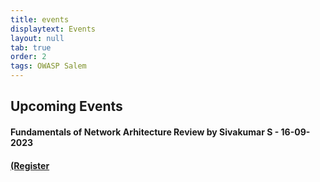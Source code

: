 ```yaml
---
title: events
displaytext: Events
layout: null
tab: true
order: 2
tags: OWASP Salem
---
```


## Upcoming Events
#### Fundamentals of Network Arhitecture Review by Sivakumar S - 16-09-2023
#### [(Register](https://forms.gle/9KRxuMNY5ov7WNs46)

